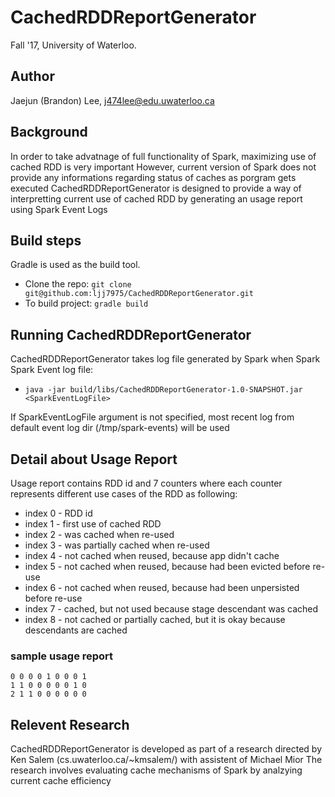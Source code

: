 # CachedRDDReportGenerator
Fall '17, University of Waterloo.

## Author
Jaejun (Brandon) Lee, j474lee@edu.uwaterloo.ca

## Background
In order to take advatnage of full functionality of Spark, maximizing use of cached RDD is very important
However, current version of Spark does not provide any informations regarding status of caches as porgram gets executed
CachedRDDReportGenerator is designed to provide a way of interpretting current use of cached RDD by generating an usage report using Spark Event Logs

## Build steps
Gradle is used as the build tool.

* Clone the repo: `git clone git@github.com:ljj7975/CachedRDDReportGenerator.git`
* To build project: `gradle build`

## Running CachedRDDReportGenerator
CachedRDDReportGenerator takes log file generated by Spark when Spark Spark Event log file:
* `java -jar build/libs/CachedRDDReportGenerator-1.0-SNAPSHOT.jar <SparkEventLogFile>`

If SparkEventLogFile argument is not specified, most recent log from default event log dir (/tmp/spark-events) will be used

## Detail about Usage Report
Usage report contains RDD id and 7 counters where each counter represents different use cases of the RDD as following:
* index 0 - RDD id
* index 1 - first use of cached RDD
* index 2 - was cached when re-used
* index 3 - was partially cached when re-used
* index 4 - not cached when reused, because app didn't cache
* index 5 - not cached when reused, because had been evicted before re-use
* index 6 - not cached when reused, because had been unpersisted before re-use
* index 7 - cached, but not used because stage descendant was cached
* index 8 - not cached or partially cached, but it is okay because descendants are cached


### sample usage report
```
0 0 0 0 1 0 0 0 1
1 1 0 0 0 0 0 1 0
2 1 1 0 0 0 0 0 0
```

## Relevent Research
CachedRDDReportGenerator is developed as part of a research directed by Ken Salem (cs.uwaterloo.ca/~kmsalem/) with assistent of Michael Mior
The research involves evaluating cache mechanisms of Spark by analzying current cache efficiency
